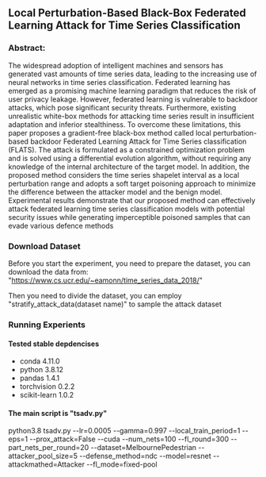 ## Local Perturbation-Based Black-Box Federated Learning Attack for Time Series Classification

### Abstract: 
The widespread adoption of intelligent machines and sensors has generated vast amounts of time series data, leading to the 
increasing use of neural networks in time series classification. Federated learning has emerged as a promising machine learning
paradigm that reduces the risk of user privacy leakage. However, federated learning is vulnerable to backdoor attacks, which
pose significant security threats. Furthermore, existing unrealistic white-box methods for attacking time series result in insufficient
adaptation and inferior stealthiness. To overcome these limitations, this paper proposes a gradient-free black-box method called
local perturbation-based backdoor Federated Learning Attack for Time Series classification (FLATS). The attack is formulated
as a constrained optimization problem and is solved using a differential evolution algorithm, without requiring any knowledge
of the internal architecture of the target model. In addition, the proposed method considers the time series shapelet interval as a
local perturbation range and adopts a soft target poisoning approach to minimize the difference between the attacker model and
the benign model. Experimental results demonstrate that our proposed method can effectively attack federated learning time series
classification models with potential security issues while generating imperceptible poisoned samples that can evade various defence
methods

### Download Dataset
Before you start the experiment, you need to prepare the dataset, you can download the data from:
"https://www.cs.ucr.edu/~eamonn/time_series_data_2018/"

Then you need to divide the dataset, you can employ "stratify_attack_data(dataset name)"
to sample the attack dataset

### Running Experients

#### Tested stable depdencises
* conda 4.11.0
* python 3.8.12
* pandas  1.4.1
* torchvision   0.2.2
* scikit-learn   1.0.2

#### The main script is "tsadv.py"

python3.8 tsadv.py 
--lr=0.0005
--gamma=0.997
--local_train_period=1
--eps=1
--prox_attack=False
--cuda
--num_nets=100
--fl_round=300
--part_nets_per_round=20
--dataset=MelbournePedestrian
--attacker_pool_size=5
--defense_method=ndc
--model=resnet
--attackmathed=Attacker
--fl_mode=fixed-pool
